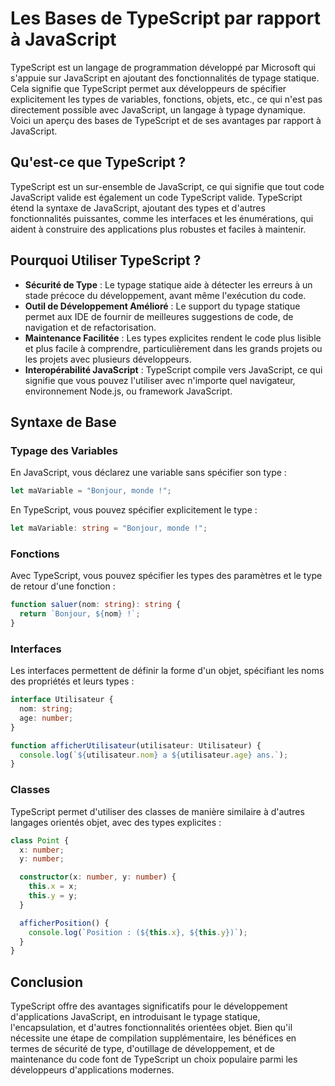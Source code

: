 # Les Bases de TypeScript par rapport à JavaScript

TypeScript est un langage de programmation développé par Microsoft qui s'appuie sur JavaScript en ajoutant des fonctionnalités de typage statique. Cela signifie que TypeScript permet aux développeurs de spécifier explicitement les types de variables, fonctions, objets, etc., ce qui n'est pas directement possible avec JavaScript, un langage à typage dynamique. Voici un aperçu des bases de TypeScript et de ses avantages par rapport à JavaScript.

## Qu'est-ce que TypeScript ?

TypeScript est un sur-ensemble de JavaScript, ce qui signifie que tout code JavaScript valide est également un code TypeScript valide. TypeScript étend la syntaxe de JavaScript, ajoutant des types et d'autres fonctionnalités puissantes, comme les interfaces et les énumérations, qui aident à construire des applications plus robustes et faciles à maintenir.

## Pourquoi Utiliser TypeScript ?

- **Sécurité de Type** : Le typage statique aide à détecter les erreurs à un stade précoce du développement, avant même l'exécution du code.
- **Outil de Développement Amélioré** : Le support du typage statique permet aux IDE de fournir de meilleures suggestions de code, de navigation et de refactorisation.
- **Maintenance Facilitée** : Les types explicites rendent le code plus lisible et plus facile à comprendre, particulièrement dans les grands projets ou les projets avec plusieurs développeurs.
- **Interopérabilité JavaScript** : TypeScript compile vers JavaScript, ce qui signifie que vous pouvez l'utiliser avec n'importe quel navigateur, environnement Node.js, ou framework JavaScript.

## Syntaxe de Base

### Typage des Variables

En JavaScript, vous déclarez une variable sans spécifier son type :

```javascript
let maVariable = "Bonjour, monde !";
```

En TypeScript, vous pouvez spécifier explicitement le type :

```typescript
let maVariable: string = "Bonjour, monde !";
```

### Fonctions

Avec TypeScript, vous pouvez spécifier les types des paramètres et le type de retour d'une fonction :

```typescript
function saluer(nom: string): string {
  return `Bonjour, ${nom} !`;
}
```

### Interfaces

Les interfaces permettent de définir la forme d'un objet, spécifiant les noms des propriétés et leurs types :

```typescript
interface Utilisateur {
  nom: string;
  age: number;
}

function afficherUtilisateur(utilisateur: Utilisateur) {
  console.log(`${utilisateur.nom} a ${utilisateur.age} ans.`);
}
```

### Classes

TypeScript permet d'utiliser des classes de manière similaire à d'autres langages orientés objet, avec des types explicites :

```typescript
class Point {
  x: number;
  y: number;

  constructor(x: number, y: number) {
    this.x = x;
    this.y = y;
  }

  afficherPosition() {
    console.log(`Position : (${this.x}, ${this.y})`);
  }
}
```

## Conclusion

TypeScript offre des avantages significatifs pour le développement d'applications JavaScript, en introduisant le typage statique, l'encapsulation, et d'autres fonctionnalités orientées objet. Bien qu'il nécessite une étape de compilation supplémentaire, les bénéfices en termes de sécurité de type, d'outillage de développement, et de maintenance du code font de TypeScript un choix populaire parmi les développeurs d'applications modernes.
